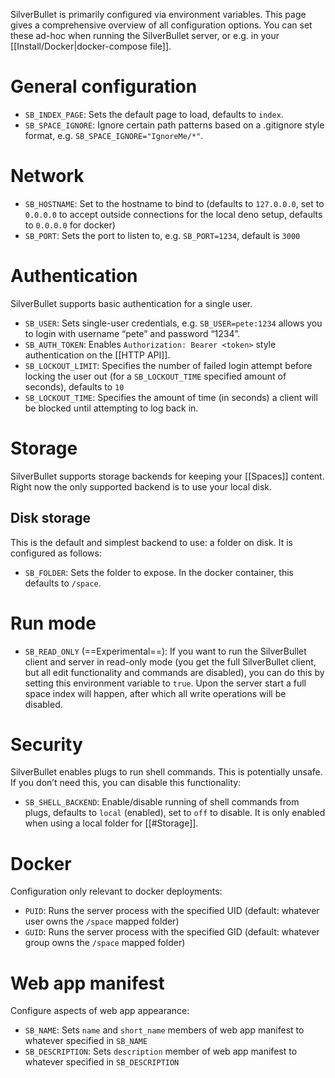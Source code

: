 SilverBullet is primarily configured via environment variables. This page gives a comprehensive overview of all configuration options. You can set these ad-hoc when running the SilverBullet server, or e.g. in your [[Install/Docker|docker-compose file]].

# General configuration

* `SB_INDEX_PAGE`: Sets the default page to load, defaults to `index`.
* `SB_SPACE_IGNORE`: Ignore certain path patterns based on a .gitignore style format, e.g. `SB_SPACE_IGNORE="IgnoreMe/*"`.

# Network
* `SB_HOSTNAME`: Set to the hostname to bind to (defaults to `127.0.0.0`, set to `0.0.0.0` to accept outside connections for the local deno setup, defaults to `0.0.0.0` for docker)
* `SB_PORT`: Sets the port to listen to, e.g. `SB_PORT=1234`, default is `3000`

# Authentication
SilverBullet supports basic authentication for a single user.

* `SB_USER`: Sets single-user credentials, e.g. `SB_USER=pete:1234` allows you to login with username “pete” and password “1234”.
* `SB_AUTH_TOKEN`: Enables `Authorization: Bearer <token>` style authentication on the [[HTTP API]].
* `SB_LOCKOUT_LIMIT`: Specifies the number of failed login attempt before locking the user out (for a `SB_LOCKOUT_TIME` specified amount of seconds), defaults to `10`
* `SB_LOCKOUT_TIME`: Specifies the amount of time (in seconds) a client will be blocked until attempting to log back in.

# Storage
SilverBullet supports storage backends for keeping your [[Spaces]] content. Right now the only supported backend is to use your local disk.

## Disk storage
This is the default and simplest backend to use: a folder on disk. It is configured as follows:

* `SB_FOLDER`: Sets the folder to expose. In the docker container, this defaults to `/space`.


# Run mode
* `SB_READ_ONLY` (==Experimental==): If you want to run the SilverBullet client and server in read-only mode (you get the full SilverBullet client, but all edit functionality and commands are disabled), you can do this by setting this environment variable to `true`. Upon the server start a full space index will happen, after which all write operations will be disabled.

# Security
SilverBullet enables plugs to run shell commands. This is potentially unsafe. If you don’t need this, you can disable this functionality:

* `SB_SHELL_BACKEND`: Enable/disable running of shell commands from plugs, defaults to `local` (enabled), set to `off` to disable. It is only enabled when using a local folder for [[#Storage]].

# Docker
Configuration only relevant to docker deployments:

* `PUID`: Runs the server process with the specified UID (default: whatever user owns the `/space` mapped folder)
* `GUID`: Runs the server process with the specified GID (default: whatever group owns the `/space` mapped folder)

# Web app manifest
Configure aspects of web app appearance:

* `SB_NAME`: Sets `name` and `short_name` members of web app manifest to whatever specified in `SB_NAME`
* `SB_DESCRIPTION`: Sets `description` member of web app manifest to whatever specified in `SB_DESCRIPTION`
